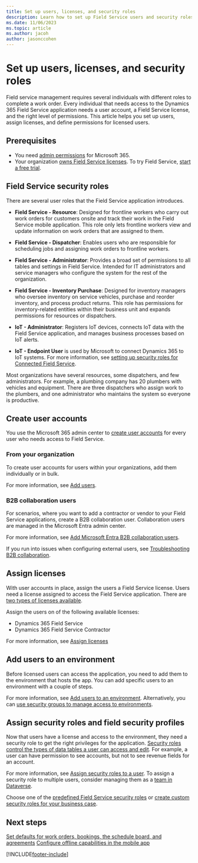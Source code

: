 ```yaml
---
title: Set up users, licenses, and security roles
description: Learn how to set up Field Service users and security roles in Dynamics 365 Field Service.
ms.date: 11/06/2023
ms.topic: article
ms.author: jacoh
author: jasonccohen
---
```


# Set up users, licenses, and security roles

Field service management requires several individuals with different roles to complete a work order. Every individual that needs access to the Dynamics 365 Field Service application needs a user account, a Field Service license, and the right level of permissions. This article helps you set up users, assign licenses, and define permissions for licensed users.

## Prerequisites

- You need [admin permissions](/microsoft-365/admin/admin-overview/admin-overview?view=o365-worldwide&preserve-view=true) for Microsoft 365.
- Your organization [owns Field Service licenses](buy-fs.md). To try Field Service, [start a free trial](https://dynamics.microsoft.com/get-started/free-trial/?appname=fieldservice).

## Field Service security roles

There are several user roles that the Field Service application introduces.

- **Field Service - Resource**:  Designed for frontline workers who carry out work orders for customers onsite and track their work in the Field Service mobile application. This role only lets frontline workers view and update information on work orders that are assigned to them.

- **Field Service - Dispatcher**: Enables users who are responsible for scheduling jobs and assigning work orders to frontline workers.

- **Field Service - Administrator**: Provides a broad set of permissions to all tables and settings in Field Service. Intended for IT administrators and service managers who configure the system for the rest of the organization.

- **Field Service - Inventory Purchase**: Designed for inventory managers who oversee inventory on service vehicles,  purchase and reorder inventory, and process product returns. This role has permissions for inventory-related entities within their business unit and expands permissions for resources or dispatchers.

- **IoT - Administrator**: Registers IoT devices, connects IoT data with the Field Service application, and manages business processes based on IoT alerts.

- **IoT - Endpoint User** is used by Microsoft to connect Dynamics 365 to IoT systems. For more information, see [setting up security roles for Connected Field Service](cfs-security-roles.md).

Most organizations have several resources, some dispatchers, and few administrators. For example, a plumbing company has 20 plumbers with vehicles and equipment. There are three dispatchers who assign work to the plumbers, and one administrator who maintains the system so everyone is productive.

## Create user accounts

You use the Microsoft 365 admin center to [create user accounts](/power-platform/admin/create-users) for every user who needs access to Field Service.

### From your organization

To create user accounts for users within your organizations, add them individually or in bulk.

For more information, see [Add users](/microsoft-365/admin/add-users/add-users?view=o365-worldwide).

### B2B collaboration users

For scenarios, where you want to add a contractor or vendor to your Field Service applications, create a B2B collaboration user. Collaboration users are managed in the Microsoft Entra admin center.

For more information, see [Add Microsoft Entra B2B collaboration users](/entra/external-id/add-users-administrator).

If you run into issues when configuring external users, see [Troubleshooting B2B collaboration](/entra/external-id/troubleshoot).

## Assign licenses

With user accounts in place, assign the users a Field Service license. Users need a license assigned to access the Field Service application. There are [two types of licenses available](buy-fs.md).

Assign the users on of the following available licenses:

- Dynamics 365 Field Service
- Dynamics 365 Field Service Contractor

For more information, see [Assign licenses](/power-platform/admin/assign-licenses)

## Add users to an environment

Before licensed users can access the application, you need to add them to the environment that hosts the app. You can add specific users to an environment with a couple of steps.

For more information, see [Add users to an environment](/power-platform/admin/add-users-to-environment).
Alternatively, you can [use security groups to manage access to environments](/power-platform/admin/control-user-access).

## Assign security roles and field security profiles

Now that users have a license and access to the environment, they need a security role to get the right privileges for the application.  [Security roles control the types of data tables a user can access and edit](/power-platform/admin/security-roles-privileges). For example, a user can have permission to see accounts, but not to see revenue fields for an account.

For more information, see [Assign security roles to a user](/power-platform/admin/assign-security-roles). To assign a security role to multiple users, consider managing them as a [team in Dataverse](/power-platform/admin/manage-teams).

Choose one of the [predefined Field Service security roles](#field-service-security-roles) or [create custom security roles for your business case](/power-platform/admin/create-edit-security-role).

## Next steps

[Set defaults for work orders, bookings, the schedule board, and agreements](configure-default-settings.md)
[Configure offline capabilities in the mobile app](mobile-power-app-system-offline.md)

[!INCLUDE[footer-include](../includes/footer-banner.md)]
